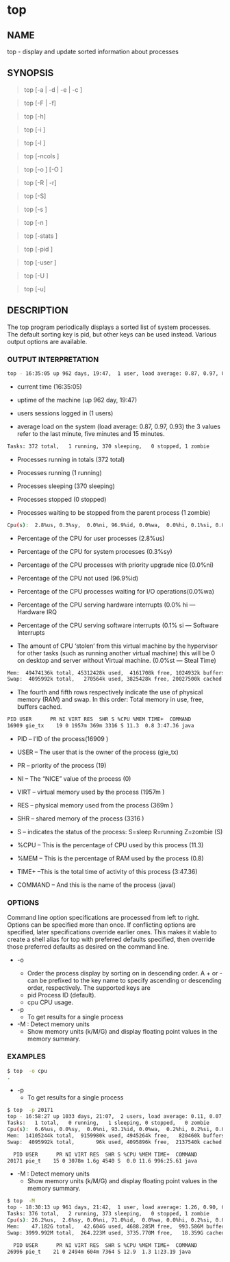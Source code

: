 # top

## NAME

top - display and update sorted information about processes

## SYNOPSIS

> top    [-a | -d | -e | -c <mode>]

> top    [-F | -f]

> top   [-h]

> top   [-i <interval>]

> top   [-l <samples>]

> top   [-ncols <columns>]

> top   [-o <key>] [-O <skey>]

> top   [-R | -r]

> top   [-S]

> top   [-s <delay>]

> top   [-n <nprocs>]

> top  [-stats <keys>]

> top   [-pid <processid>]

> top   [-user <username>]

> top   [-U <username>]

> top   [-u]

## DESCRIPTION

The top program periodically displays a sorted list of system processes.  The default sorting key is pid, but other keys can be used instead. Various output options are available.

### OUTPUT INTERPRETATION

```bash
top - 16:35:05 up 962 days, 19:47,  1 user, load average: 0.87, 0.97, 0.93
```

* current time (16:35:05)

* uptime of the machine (up 962  day, 19:47)

* users sessions logged in (1 users)

* average load on the system (load average: 0.87, 0.97, 0.93) the 3 values refer to the last minute, five minutes and 15 minutes.

```bash
Tasks: 372 total,   1 running, 370 sleeping,   0 stopped, 1 zombie
```

* Processes running in totals (372 total)

* Processes running (1 running)

* Processes sleeping (370 sleeping)

* Processes stopped (0 stopped)

* Processes waiting to be stopped from the parent process (1 zombie)

```bash
Cpu(s):  2.8%us, 0.3%sy,  0.0%ni, 96.9%id, 0.0%wa,  0.0%hi, 0.1%si, 0.0%st
```

* Percentage of the CPU for user processes (2.8%us)

* Percentage of the CPU for system processes (0.3%sy)

* Percentage of the CPU processes with priority upgrade nice (0.0%ni)

* Percentage of the CPU not used (96.9%id)

* Percentage of the CPU processes waiting for I/O operations(0.0%wa)

* Percentage of the CPU serving hardware interrupts (0.0% hi — Hardware IRQ

* Percentage of the CPU serving software interrupts (0.1% si — Software Interrupts

* The amount of CPU ‘stolen’ from this virtual machine by the hypervisor for other tasks (such as running another virtual machine) this will be 0 on desktop and server without Virtual machine. (0.0%st — Steal Time)

```bash
Mem:  49474136k total, 45312428k used,  4161708k free, 1024932k buffers
Swap:  4095992k total,   270564k used, 3825428k free, 20027500k cached
```

* The fourth and fifth rows respectively indicate the use of physical memory (RAM) and swap. In this order: Total memory in use, free, buffers cached.

```bash
PID USER      PR NI VIRT RES  SHR S %CPU %MEM TIME+  COMMAND
16909 gie_tx    19 0 1957m 369m 3316 S 11.3  0.8 3:47.36 java
```

* PID – l’ID of the process(16909 )

* USER – The user that is the owner of the process (gie_tx)

* PR – priority of the process (19)

* NI – The “NICE” value of the process (0)

* VIRT – virtual memory used by the process (1957m )

* RES – physical memory used from the process (369m )

* SHR – shared memory of the process (3316 )

* S – indicates the status of the process: S=sleep R=running Z=zombie (S)

* %CPU – This is the percentage of CPU used by this process (11.3)

* %MEM – This is the percentage of RAM used by the process (0.8)

* TIME+ –This is the total time of activity of this process (3:47.36)

* COMMAND – And this is the name of the process (javal)

### OPTIONS

Command line option specifications are processed from left to right.  Options can be specified more than once. If conflicting options are specified, later specifications override  earlier ones. This makes it viable to create a shell alias for top with preferred defaults specified, then override those preferred defaults as desired on the command line.

* -o <key> 
  * Order the process display by sorting on <key> in descending order.  A + or - can be prefixed to the key name to specify ascending or descending order, respectively.  The supported keys are
  * pid    Process ID (default).
  * cpu    CPU usage.
* -p 
  * To get results for a single process
* -M : Detect memory units
  * Show memory units (k/M/G) and display floating point values in the memory summary.
  
### EXAMPLES

```bash
$ top  -o cpu
.
```

* -p
  * To get results for a single process
  
```bash
$ top  -p 20171
top - 16:58:27 up 1033 days, 21:07,  2 users, load average: 0.11, 0.07, 0.01
Tasks:   1 total,   0 running,   1 sleeping, 0 stopped,   0 zombie
Cpu(s):  6.6%us, 0.0%sy,  0.0%ni, 93.1%id, 0.0%wa,  0.2%hi, 0.2%si, 0.0%st
Mem:  14105244k total,  9159980k used, 4945264k free,   820460k buffers
Swap:  4095992k total,       96k used, 4095896k free,  2137540k cached

  PID USER      PR NI VIRT RES  SHR S %CPU %MEM TIME+  COMMAND
20171 pie_t    15 0 3078m 1.6g 4540 S  0.0 11.6 996:25.61 java
```

* -M : Detect memory units
  * Show memory units (k/M/G) and display floating point values in the memory summary.
  
```bash
$ top  -M
top - 18:30:13 up 961 days, 21:42,  1 user, load average: 1.26, 0.90, 0.91
Tasks: 376 total,   2 running, 373 sleeping,   0 stopped, 1 zombie
Cpu(s): 26.2%us,  2.6%sy, 0.0%ni, 71.0%id,  0.0%wa, 0.0%hi, 0.2%si, 0.0%st
Mem:    47.182G total,   42.604G used, 4688.285M free,  993.586M buffers
Swap: 3999.992M total,  264.223M used, 3735.770M free,   18.359G cached

  PID USER      PR NI VIRT RES  SHR S %CPU %MEM TIME+  COMMAND
26996 pie_t    21 0 2494m 604m 7364 S 12.9  1.3 1:23.19 java
```